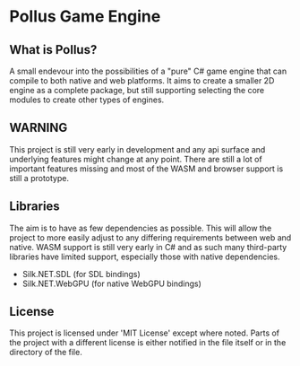 # Pollus Game Engine

## What is Pollus?
A small endevour into the possibilities of a "pure" C# game engine that can compile to both native and web platforms. It aims to create a smaller 2D engine as a complete package, but still supporting selecting the core modules to create other types of engines.

## WARNING
This project is still very early in development and any api surface and underlying features might change at any point. There are still a lot of important features missing and most of the WASM and browser support is still a prototype.

## Libraries
The aim is to have as few dependencies as possible. This will allow the project to more easily adjust to any differing requirements between web and native. WASM support is still very early in C# and as such many third-party libraries have limited support, especially those with native dependencies.

- Silk.NET.SDL (for SDL bindings)
- Silk.NET.WebGPU (for native WebGPU bindings)

## License
This project is licensed under 'MIT License' except where noted. Parts of the project with a different license is either notified in the file itself or in the directory of the file.